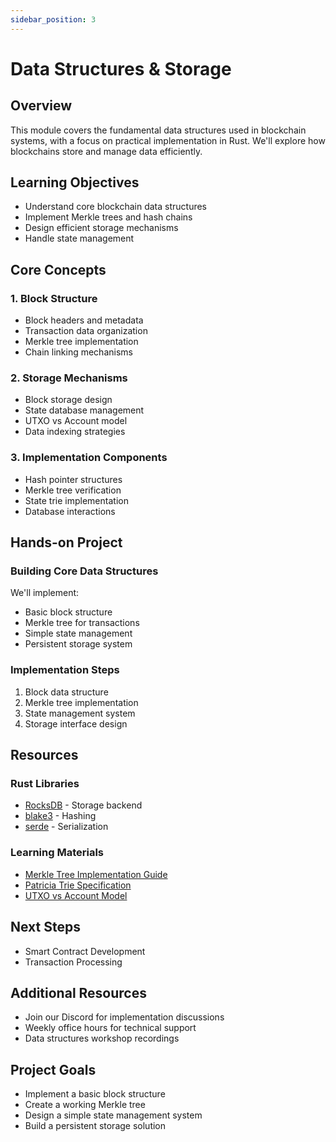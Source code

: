 ```yaml
---
sidebar_position: 3
---
```


# Data Structures & Storage

## Overview
This module covers the fundamental data structures used in blockchain systems, with a focus on practical implementation in Rust. We'll explore how blockchains store and manage data efficiently.

## Learning Objectives
- Understand core blockchain data structures
- Implement Merkle trees and hash chains
- Design efficient storage mechanisms
- Handle state management

## Core Concepts

### 1. Block Structure
- Block headers and metadata
- Transaction data organization
- Merkle tree implementation
- Chain linking mechanisms

### 2. Storage Mechanisms
- Block storage design
- State database management
- UTXO vs Account model
- Data indexing strategies

### 3. Implementation Components
- Hash pointer structures
- Merkle tree verification
- State trie implementation
- Database interactions

## Hands-on Project

### Building Core Data Structures
We'll implement:
- Basic block structure
- Merkle tree for transactions
- Simple state management
- Persistent storage system

### Implementation Steps
1. Block data structure
2. Merkle tree implementation
3. State management system
4. Storage interface design

## Resources

### Rust Libraries
- [RocksDB](https://docs.rs/rocksdb/) - Storage backend
- [blake3](https://docs.rs/blake3/) - Hashing
- [serde](https://serde.rs/) - Serialization

### Learning Materials
- [Merkle Tree Implementation Guide](https://brilliant.org/wiki/merkle-tree/)
- [Patricia Trie Specification](https://eth.wiki/fundamentals/patricia-tree)
- [UTXO vs Account Model](https://ethereum.org/en/developers/docs/accounts/)

## Next Steps
- Smart Contract Development
- Transaction Processing

## Additional Resources
- Join our Discord for implementation discussions
- Weekly office hours for technical support
- Data structures workshop recordings

## Project Goals
- Implement a basic block structure
- Create a working Merkle tree
- Design a simple state management system
- Build a persistent storage solution
